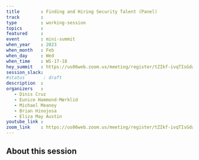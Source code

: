```yaml
---
title        : Finding and Hiring Security Talent (Panel)
track        :
type         : working-session
topics       :
featured     :
event        : mini-summit
when_year    : 2023
when_month   : Feb
when_day     : Wed
when_time    : WS-17-18
hey_summit   : https://us06web.zoom.us/meeting/register/tZIkf-ivqTIsGdauvUAklBL3l5k1MxBo6rO7
session_slack:
#status       : draft
description  :
organizers   :
   - Dinis Cruz
   - Eunice Hammond-Mørklid 
   - Michael Meaney
   - Brian Hinojosa
   - Eliza May Austin
youtube_link :
zoom_link    : https://us06web.zoom.us/meeting/register/tZIkf-ivqTIsGdauvUAklBL3l5k1MxBo6rO7
---
```


## About this session
